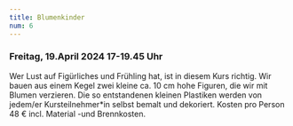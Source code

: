 ```yaml
---
title: Blumenkinder
num: 6
---
```


### Freitag, 19.April 2024 17-19.45 Uhr

Wer Lust auf Figürliches und Frühling hat, ist in diesem Kurs richtig. Wir bauen aus einem Kegel zwei kleine ca. 10 cm hohe Figuren, die wir mit Blumen verzieren.
Die so entstandenen kleinen Plastiken werden von jedem/er Kursteilnehmer*in selbst bemalt und dekoriert. 
Kosten pro Person 48 € incl. Material -und Brennkosten.